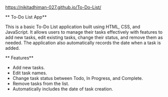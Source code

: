 https://nikitadhiman-027.github.io/To-Do-List/

** To-Do List App**

This is a basic To-Do List application built using HTML, CSS, and JavaScript. It allows users to manage their tasks effectively with features to add new tasks, edit existing tasks, change their status, and remove them as needed. The application also automatically records the date when a task is added.

** Features**
- Add new tasks.
- Edit task names.
- Change task status between Todo, In Progress, and Complete.
- Remove tasks from the list.
- Automatically includes the date of task creation.

